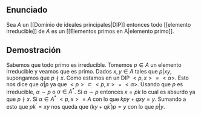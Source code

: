 
## Enunciado

Sea $A$ un [[Dominio de ideales principales|DIP]] entonces todo [[elemento irreducible]] de $A$ es un [[Elementos primos en A|elemento primo]].

## Demostración

Sabemos que todo primo es irreducible. Tomemos $p\in A$ un elemento irreducible y veamos que es primo. Dados $x,y\in A$ tales que $p|xy$, supongamos que $p\nmid x$. Como estamos en un DIP $<p,x> = <\alpha>$. Esto nos dice que $\alpha|p$ ya que $<p> \subset <p,x> = <\alpha>$. Usando que $p$ es irreducible, $\alpha \sim p$ o $\alpha\in A^{*}$. Si $\alpha \sim p$ entonces $x=pk$ lo cual es absurdo ya que $p \nmid x$. Si $\alpha\in A^{*}$ $<p, x> = A$ con lo que $kpy + qxy = y$. Sumando a esto que $pk^{\prime} = xy$ nos queda que $(ky + qk^{\prime})p=y$ con lo que $p|y$.